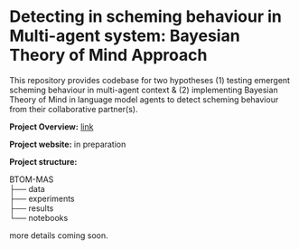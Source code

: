 # Detecting in scheming behaviour in Multi-agent system: Bayesian Theory of Mind Approach

This repository provides codebase for two hypotheses (1) testing emergent scheming behaviour in multi-agent context & (2) implementing Bayesian Theory of Mind in language model agents to detect scheming behaviour from their collaborative partner(s). 

**Project Overview:** [link](https://drive.google.com/file/d/1y8KJzp4TInPlZYcIJwlnW06si1Bis-cS/view)

**Project website:** in preparation 

**Project structure:**

BTOM-MAS \
├── data \
├── experiments \
├── results \
└── notebooks  

more details coming soon. 